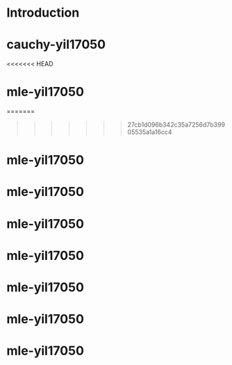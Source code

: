 # Introduction


# cauchy-yil17050
<<<<<<< HEAD
# mle-yil17050
=======

>>>>>>> 27cb1d096b342c35a7256d7b39905535a1a16cc4
# mle-yil17050
# mle-yil17050
# mle-yil17050
# mle-yil17050
# mle-yil17050
# mle-yil17050
# mle-yil17050

